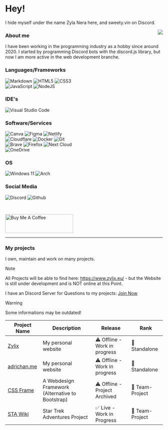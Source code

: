 # Hey!

I hide myself under the name Zyla Nera here, and sweety.vin on Discord. 

<a href="https://discord.com/users/901156033618137089"><img align="right" src="https://lanyard-profile-readme.vercel.app/api/901156033618137089?bg=" /></a>

### About me

I have been working in the programming industry as a hobby since around 2020. I started by programming Discord bots with the discord.js library, but now I am more active in the web development branche.

### Languages/Frameworks

![Markdown](https://img.shields.io/badge/markdown-%23000000.svg?style=for-the-badge&logo=markdown&logoColor=white)
![HTML5](https://img.shields.io/badge/html5-%23E34F26.svg?style=for-the-badge&logo=html5&logoColor=white)
![CSS3](https://img.shields.io/badge/css3-%231572B6.svg?style=for-the-badge&logo=css3&logoColor=white)
<br>
![JavaScript](https://img.shields.io/badge/javascript-%23323330.svg?style=for-the-badge&logo=javascript&logoColor=%23F7DF1E)
![NodeJS](https://img.shields.io/badge/node.js%20-%2343853D.svg?&style=for-the-badge&logo=node.js&logoColor=white)


### IDE's

![Visual Studio Code](https://img.shields.io/badge/VisualStudioCode-%230db7ed.svg?style=for-the-badge&logo=visualstudiocode&logoColor=white)

### Software/Services

![Canva](https://img.shields.io/badge/Canva-%2300C4CC.svg?style=for-the-badge&logo=Canva&logoColor=white)
![Figma](https://img.shields.io/badge/figma-%23F24E1E.svg?style=for-the-badge&logo=figma&logoColor=white)
![Netlify](https://img.shields.io/badge/netlify-%23000000.svg?style=for-the-badge&logo=netlify&logoColor=#00C7B7)
<br>
![Cloudflare](https://img.shields.io/badge/Cloudflare-F38020?style=for-the-badge&logo=Cloudflare&logoColor=white)
![Docker](https://img.shields.io/badge/docker-%230db7ed.svg?style=for-the-badge&logo=docker&logoColor=white)
![Git](https://img.shields.io/badge/git-%23F05033.svg?style=for-the-badge&logo=git&logoColor=white)
<br>
![Brave](https://img.shields.io/badge/Brave-FB542B?style=for-the-badge&logo=Brave&logoColor=white)
![Firefox](https://img.shields.io/badge/Firefox-FF7139?style=for-the-badge&logo=Firefox-Browser&logoColor=white)
![Next Cloud](https://img.shields.io/badge/Next%20Cloud-0B94DE?style=for-the-badge&logo=nextcloud&logoColor=white)
<br>
![OneDrive](https://img.shields.io/badge/OneDrive-0078D4.svg?style=for-the-badge&logo=microsoftonedrive&logoColor=white)

### OS

![Windows 11](https://img.shields.io/badge/Windows%2011-%230079d5.svg?style=for-the-badge&logo=Windows%2011&logoColor=white)
![Arch](https://img.shields.io/badge/Arch%20Linux-1793D1?logo=arch-linux&logoColor=fff&style=for-the-badge)

### Social Media

![Discord](https://img.shields.io/badge/Discord-%235865F2.svg?style=for-the-badge&logo=discord&logoColor=white)
![Github](https://img.shields.io/badge/github-%23121011.svg?style=for-the-badge&logo=github&logoColor=white)

<br>

<a href="https://www.buymeacoffee.com/zylanera" target="_blank"><img src="https://cdn.buymeacoffee.com/buttons/v2/default-yellow.png" alt="Buy Me A Coffee" style="height: 60px !important;width: 217px !important;" ></a>

<hr>

### My projects
I own, maintain and work on many projects.

> [!NOTE]
> All Projects will be able to find here: https://www.zylix.eu/ - but the Website is still under development and is NOT online at this Point.
> 
> I have an Discord Server for Questions to my projects: [Join Now](https://hello.zylix.eu/discord)
>
> 


> [!WARNING]
> Some informations may be outdated!
>
> 


| Project Name | Description | Release | Rank |
|--------------|-------------|---------|------|
| [Zylix](https://zylix.eu/) | My personal website | ⚠️ Offline - Work in progress | 👤 Standalone |
| [adrichan.me](https://adrichan.me/) | My personal website | ⚠️ Offline - Work in progress | 👤 Standalone |
| [CSS Frame](https://github.com/CssFrame) | A Webdesign Framework  (Alternative to Bootstrap) | ⚠️ Offline - Project Archived | 👥 Team-Project |
| [STA Wiki](https://wiki.pletix.org/) |  Star Trek Adventures Project | ✅ Live - Work in Progress | 👥 Team-Project |
